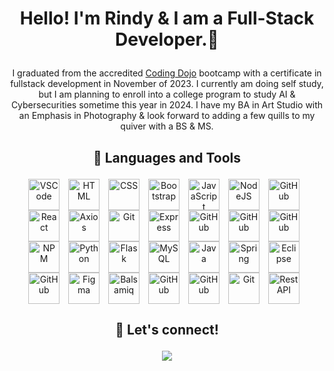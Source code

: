 # <p align="center">Hello! I'm Rindy & I am a Full-Stack Developer.👋</p>

<p align="center">
I graduated from the accredited <a href="https://www.codingdojo.com/">Coding Dojo</a> bootcamp with a certificate in fullstack development in November of 2023. I currently am doing self study, but I am planning to enroll into a college program to study AI & Cybersecurities sometime this year in 2024. I have my BA in Art Studio with an Emphasis in Photography & look forward to adding a few quills to my quiver with a BS & MS.
</p>

## <p align="center">🧰 Languages and Tools</p>

<div align="center">
  
  <img align="center" alt="VSCode" width="50px" style="padding-right:10px;" src="https://cdn.jsdelivr.net/gh/devicons/devicon@latest/icons/vscode/vscode-original.svg" title="VS Code" />
  <img align="center" alt="HTML" width="50px" style="padding-right:10px;" src="https://cdn.jsdelivr.net/gh/devicons/devicon@latest/icons/html5/html5-original.svg" title="HTML5" />
  <img align="center" alt="CSS" width="50px" style="padding-right:10px;" src="https://cdn.jsdelivr.net/gh/devicons/devicon@latest/icons/css3/css3-original.svg" title="CSS3" />
  <img align="center" alt="Bootstrap" width="50px" style="padding-right:10px;" src="https://cdn.jsdelivr.net/gh/devicons/devicon@latest/icons/bootstrap/bootstrap-original.svg" title="Bootstrap" />
  <img align="center" alt="JavaScript" width="50px" style="padding-right:10px;" src="https://cdn.jsdelivr.net/gh/devicons/devicon@latest/icons/javascript/javascript-original.svg" title="JavaScript" />
  <img align="center" alt="NodeJS" width="50px" style="padding-right:10px;" src="https://cdn.jsdelivr.net/gh/devicons/devicon@latest/icons/nodejs/nodejs-original-wordmark.svg" title="NodeJS" />
  <img align="center" alt="GitHub" width="50px" style="padding-right:10px;" src="https://cdn.jsdelivr.net/gh/devicons/devicon@latest/icons/json/json-original.svg" title="JSON" />
  <img align="center" alt="React" width="50px" style="padding-right:10px;" src="https://cdn.jsdelivr.net/gh/devicons/devicon@latest/icons/react/react-original.svg" title="React" />
  <img align="center" alt="Axios" width="50px" style="padding-right:10px;" src="https://cdn.jsdelivr.net/gh/devicons/devicon@latest/icons/axios/axios-plain.svg" title="Axios" />
  <img align="center" alt="Git" width="50px" style="padding-right:10px;" src="https://cdn.jsdelivr.net/gh/devicons/devicon@latest/icons/vitejs/vitejs-original.svg" title="ViteJS" />
  <img align="center" alt="Express" width="50px" style="padding-right:10px;" src="https://cdn.jsdelivr.net/gh/devicons/devicon@latest/icons/express/express-original.svg" title="Express" />
  <img align="center" alt="GitHub" width="50px" style="padding-right:10px;" src="https://cdn.jsdelivr.net/gh/devicons/devicon@latest/icons/reactrouter/reactrouter-original.svg" title="ReactRouter" />
  <img align="center" alt="GitHub" width="50px" style="padding-right:10px;" src="https://cdn.jsdelivr.net/gh/devicons/devicon@latest/icons/mongodb/mongodb-original.svg" title="MongoDB" />
  <img align="center" alt="GitHub" width="50px" style="padding-right:10px;" src="https://cdn.jsdelivr.net/gh/devicons/devicon@latest/icons/mongoose/mongoose-original.svg" title="Mongoose" />
  <img align="center" alt="NPM" width="50px" style="padding-right:10px;" src="https://cdn.jsdelivr.net/gh/devicons/devicon@latest/icons/npm/npm-original-wordmark.svg" title="NPM" />
  <img align="center" alt="Python" width="50px" style="padding-right:10px;" src="https://cdn.jsdelivr.net/gh/devicons/devicon@latest/icons/python/python-original.svg" title="Python" />
  <img align="center" alt="Flask" width="50px" style="padding-right:10px;" src="https://cdn.jsdelivr.net/gh/devicons/devicon@latest/icons/flask/flask-original.svg" title="Flask" />
  <img align="center" alt="MySQL" width="50px" style="padding-right:10px;" src="https://cdn.jsdelivr.net/gh/devicons/devicon@latest/icons/mysql/mysql-original.svg" title="MySQL" />
  <img align="center" alt="Java" width="50px" style="padding-right:10px;" src="https://cdn.jsdelivr.net/gh/devicons/devicon@latest/icons/java/java-original.svg" title="Java" />
  <img align="center" alt="Spring" width="50px" style="padding-right:10px;" src="https://cdn.jsdelivr.net/gh/devicons/devicon@latest/icons/spring/spring-original.svg" title="Spring Boot" />
  <img align="center" alt="Eclipse" width="50px" style="padding-right:10px;" src="https://cdn.jsdelivr.net/gh/devicons/devicon@latest/icons/eclipse/eclipse-original.svg" title="Eclipse" />
  <img align="center" alt="GitHub" width="50px" style="padding-right:10px;" src="https://cdn.jsdelivr.net/gh/devicons/devicon@latest/icons/maven/maven-original.svg" title="Maven" />
  <img align="center" alt="Figma" width="50px" style="padding-right:10px;" src="https://cdn.jsdelivr.net/gh/devicons/devicon@latest/icons/figma/figma-original.svg" title="Figma" />
  <img align="center" alt="Balsamiq" width="50px" style="padding-right:10px;" src="https://www.vectorlogo.zone/logos/balsamiq/balsamiq-icon.svg" title="Balsamiq" />
  <img align="center" alt="GitHub" width="50px" style="padding-right:10px;" src="https://cdn.jsdelivr.net/gh/devicons/devicon@latest/icons/postman/postman-original.svg" title="Postman" />
  <img align="center" alt="GitHub" width="50px" style="padding-right:10px;" src="https://cdn.jsdelivr.net/gh/devicons/devicon@latest/icons/github/github-original.svg" title="GitHub" />
  <img align="center" alt="Git" width="50px" style="padding-right:10px;" src="https://cdn.jsdelivr.net/gh/devicons/devicon@latest/icons/git/git-original.svg" title="Git" />
  <img align="center" alt="Rest API" width="50px" style="padding-right:10px;" src="https://user-images.githubusercontent.com/25181517/192107858-fe19f043-c502-4009-8c47-476fc89718ad.png" title="Rest API" />
</div>


## <p align="center">:handshake: Let's connect!</p>
<p align="center">
	<a href="https://www.linkedin.com/in/rindy-fisk/">
		<img src="https://img.shields.io/badge/LinkedIn-0077B5?style=for-the-badge&logo=linkedin&logoColor=white">
	</a>
</p>
